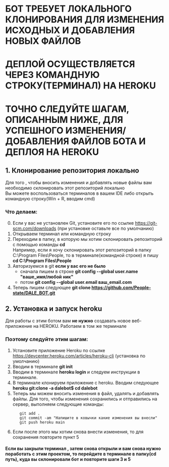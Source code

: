  # БОТ ТРЕБУЕТ ЛОКАЛЬНОГО КЛОНИРОВАНИЯ ДЛЯ ИЗМЕНЕНИЯ ИСХОДНЫХ И ДОБАВЛЕНИЯ НОВЫХ ФАЙЛОВ
# ДЕПЛОЙ ОСУЩЕСТВЛЯЕТСЯ ЧЕРЕЗ КОМАНДНУЮ СТРОКУ(ТЕРМИНАЛ) НА HEROKU 
# ТОЧНО СЛЕДУЙТЕ ШАГАМ, ОПИСАННЫМ НИЖЕ, ДЛЯ УСПЕШНОГО ИЗМЕНЕНИЯ/ДОБАВЛЕНИЯ ФАЙЛОВ БОТА И ДЕПЛОЯ НА HEROKU

## 1. Клонирование репозитория локально
Для того , чтобы вносить изменения и добавлять новые файлы вам необходимо склонировать этот репозиторий локально <br>
Вы можете воспользоваться терминалов в вашем IDE либо открыть командную строку(Win + R, вводим cmd) <br>

### Что делаем:
0. Если у вас не установлен Git, установите его по ссылке https://git-scm.com/downloads (при установке оставьте все по умолчанию)
1. Открываем терминал или командную строку <br>
2. Переходим в папку, в которую мы хотим склонировать репозиторий с помощью команды **cd** <br>
   Например, если я хочу склонировать этот репозиторий в папку C:\Program Files\People, то в терминале(командной строке) я пишу **сd C:\Program Files\People** <br>
3. Авторизуемся в git **если у вас его не было**
      - сначала пишем в строке **git config --global user.name "ваше_имя/любой ник"** <br>
      - потом **git config --global user.email ваш_email.com** <br>
5. Теперь пишем следующее **git clone https://github.com/People-state/DALE_BOT.git** <br>

## 2. Установка и запуск heroku
Для работы с этим ботом вам **не нужно** создавать новое веб-приложение на HEROKU. Работаем в том же терминале <br>
### Поэтому следуйте этим шагам:
1. Установите приложение Heroku по ссылке https://devcenter.heroku.com/articles/heroku-cli (установка по умолчанию) <br>
2. Вводим в терминале **git init** <br>
3. Вводим в терминале **heroku login** и следуем инструкции в терминале. <br>
4. В терминале клонируем приложение с heroku. Вводим следующее **heroku git:clone -a dalebot$ cd dalebot** <br>
5. Теперь мы можем вносить изменения в файл, удалять и добавлять файлы. Для того, чтобы изменения сохранились и отправились на сервер, выполняем следующие команды: <br>
   ```
      git add .  
      git commit -am "Напишите в ковычки какие изменения вы внесли" 
      git push heroku main 
   ```
6. Если после этого мы хотим снова внести изменения, то для сохранения повторите пункт 5 <br>
#### Если вы закрыли терминал , затем снова открыли и вам снова нужно поработать с этим проектом, то перейдите в терминале в папку(cd путь), куда вы склонировали бот и повторите шаги 3 и 5 <br>
